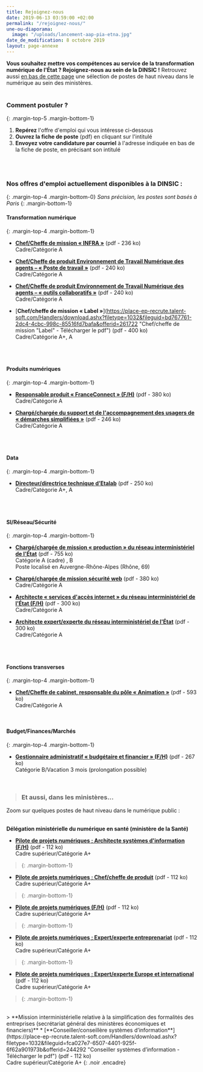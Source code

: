 ```yaml
---
title: Rejoignez-nous
date: 2019-06-13 03:59:00 +02:00
permalink: "/rejoignez-nous/"
une-ou-diaporama:
  image: "/uploads/lancement-aap-pia-etna.jpg"
date_de_modification: 8 octobre 2019
layout: page-annexe
---
```


**Vous souhaitez mettre vos compétences au service de la transformation numérique de l'État ? Rejoignez-nous au sein de la DINSIC !** 
Retrouvez aussi [en bas de cette page](#offresministères) une sélection de postes de haut niveau dans le numérique au sein des ministères.
<br>
<br>

### Comment postuler ?
{: .margin-top-5 .margin-bottom-1} 
1. **Repérez** l'offre d'emploi qui vous intéresse ci-dessous
2. **Ouvrez la fiche de poste** (pdf) en cliquant sur l'intitulé
3. **Envoyez votre candidature par courriel** à l'adresse indiquée en bas de la fiche de poste, en précisant son intitulé
<br>
<br>

### Nos offres d'emploi actuellement disponibles à la DINSIC :
{: .margin-top-4 .margin-bottom-0} 
*Sans précision, les postes sont basés à Paris*
{: .margin-bottom-1} 

#### **Transformation numérique**
{: .margin-top-4 .margin-bottom-1} 
* [**Chef/Cheffe de mission « INFRA »**](https://place-ep-recrute.talent-soft.com/Handlers/download.ashx?filetype=1032&fileguid=1efd3078-b707-4957-928a-c12de38b3999&offerid=271894 "Chef/Cheffe de mission « INFRA » - Télécharger le pdf") (pdf - 236 ko)
<br>Cadre/Catégorie A

* [**Chef/Cheffe de produit Environnement de Travail Numérique des agents – « Poste de travail »**](https://place-ep-recrute.talent-soft.com/Handlers/download.ashx?filetype=1032&fileguid=b684d232-4c6d-401e-8dc9-438872e909c6&offerid=268001 "Chef/Cheffe de produit Environnement de Travail Numérique des agents – « Poste de travail » - Télécharger le pdf") (pdf - 240 ko)
<br>Cadre/Catégorie A

* [**Chef/Cheffe de produit Environnement de Travail Numérique des agents – « outils collaboratifs »**](https://place-ep-recrute.talent-soft.com/Handlers/download.ashx?filetype=1032&fileguid=8115fdc3-5997-4ec0-ad7f-7a7856f464ef&offerid=268008 "Chef/Cheffe de produit Environnement de Travail Numérique des agents – « outils collaboratifs » - Télécharger le pdf") (pdf - 240 ko)
<br>Cadre/Catégorie A

* [**Chef/cheffe de mission « Label »**](https://place-ep-recrute.talent-soft.com/Handlers/download.ashx?filetype=1032&fileguid=bd767761-2dc4-4cbc-998c-85516fd7bafa&offerid=261722 "Chef/cheffe de mission "Label" - Télécharger le pdf") (pdf - 400 ko)
<br>Cadre/Catégorie A+, A
<br>
<br>

#### **Produits numériques**
{: .margin-top-4 .margin-bottom-1} 
* [**Responsable produit « FranceConnect » (F/H)**](https://place-ep-recrute.talent-soft.com/Handlers/download.ashx?filetype=1032&fileguid=12f9bab9-55d4-429e-b14c-b1625eaa122b&offerid=236696 "Responsable produit FranceConnect - Télécharger le pdf") (pdf - 380 ko)
<br>Cadre/Catégorie A

* [**Chargé/chargée du support et de l'accompagnement des usagers de « démarches simplifiées »**](https://place-ep-recrute.talent-soft.com/Handlers/download.ashx?filetype=1032&fileguid=413a0aab-3ce3-482e-a3f3-9c3dd6c9e416&offerid=246232 "Chargé du support et de l'accompagnement des usagers de « démarches simplifiées » CDD") (pdf - 246&nbsp;ko) 
<br>Cadre/Catégorie A
<br>
<br>

#### **Data**
{: .margin-top-4 .margin-bottom-1} 
* [**Directeur/directrice technique d’Etalab**](https://place-ep-recrute.talent-soft.com/Handlers/download.ashx?filetype=1032&fileguid=a2f9a8b0-d5f2-4fc6-9b42-984f6ed0f5d3&offerid=248762 "Directeur/directrice technique d’Etalab – Télécharger le pdf") (pdf - 250 ko)
<br>Cadre/Catégorie A+, A
<br>
<br>

#### **SI/Réseau/Sécurité**
{: .margin-top-4 .margin-bottom-1}
* [**Chargé/chargée de mission « production » du réseau interministériel de l'État**](https://place-ep-recrute.talent-soft.com/Handlers/download.ashx?filetype=1032&fileguid=51645668-f9ef-4b26-a23a-3090c4d51315&offerid=255120 "Chargé/chargée de mission « production » du réseau interministériel de l'État - Télécharger le pdf") (pdf - 755 ko)
<br>Catégorie A (cadre) , B
<br>Poste localisé en Auvergne-Rhône-Alpes (Rhône, 69)
 
* [**Chargé/chargée de mission sécurité web**](https://place-ep-recrute.talent-soft.com/Handlers/download.ashx?filetype=1032&fileguid=bcda4fbf-aa82-443d-808f-23fa0377e407&offerid=235665 "Chargé/chargée de mission sécurité web - Télécharger le pdf") (pdf - 380 ko)
<br>Cadre/Catégorie A

* [**Architecte « services d'accès internet » du réseau interministériel de l'État (F/H)**](https://place-ep-recrute.talent-soft.com/Handlers/download.ashx?filetype=1032&fileguid=512a28a3-5745-40f4-ad35-8665c6f1936c&offerid=243187 "Architecte service d'accès internet du réseau interministériel de l'État - Télécharger le pdf")
(pdf - 300 ko)
<br>Cadre/Catégorie A

* [**Architecte expert/experte du réseau interministériel de l'État**](https://place-ep-recrute.talent-soft.com/Handlers/download.ashx?filetype=1032&fileguid=b8df9b54-955a-4db6-9be2-c1276ecbcd01&offerid=243191 "Architecte expert/experte du réseau interministériel de l'État - Télécharger le pdf") (pdf - 300 ko)
<br>Cadre/Catégorie A
<br>
<br>

#### **Fonctions transverses**
{: .margin-top-4 .margin-bottom-1} 
* [**Chef/Cheffe de cabinet, responsable du pôle « Animation »**](https://place-ep-recrute.talent-soft.com/Handlers/download.ashx?filetype=1032&fileguid=5c6e27d2-fd6e-4cc6-bc84-6c875fd6def5&offerid=278378 "Chef/Cheffe de cabinet, responsable du pôle Animation - Télécharger le pdf") (pdf - 593 ko)
<br> Cadre/Catégorie A
<br>

#### **Budget/Finances/Marchés**
{: .margin-top-4 .margin-bottom-1} 
* [**Gestionnaire administratif « budgétaire et financier » (F/H)**](https://place-ep-recrute.talent-soft.com/Handlers/download.ashx?filetype=1032&fileguid=467a7ed0-3ad0-43e3-a183-f9f1a5451e01&offerid=249151 "Gestionnaire administratif budgétaire et financier (F/H)
 – Télécharger le pdf") (pdf - 267 ko)
<br> Catégorie B/Vacation 3 mois (prolongation possible) <br>
<br>


> ### Et aussi, dans les ministères…<a id="offresministères"></a> 
Zoom sur quelques postes de haut niveau dans le numérique public :
<br>
<br>
>
**Délégation ministérielle du numérique en santé (ministère de la Santé)**
* [**Pilote de projets numériques ; Architecte systèmes d'information (F/H)**](https://place-ep-recrute.talent-soft.com/Handlers/download.ashx?filetype=1032&fileguid=38f05c96-f251-4c99-8e73-be79f4b724fc&offerid=232300 "Pilote de projets, architecte systèmes d'information F/H - Télécharger le pdf") (pdf - 112 ko)
<br>Cadre supérieur/Catégorie A+
>{: .margin-bottom-1}
* [**Pilote de projets numériques ; Chef/cheffe de produit**](https://place-ep-recrute.talent-soft.com/Handlers/download.ashx?filetype=1032&fileguid=70df8c27-cac2-4a11-b380-08db884defa0&offerid=232304 "Pilote de projets numériques, chef.fe de produit - Télécharger le pdf") (pdf - 112 ko)
<br>Cadre supérieur/Catégorie A+
>{: .margin-bottom-1}
* [**Pilote de projets numériques (F/H)**](https://place-ep-recrute.talent-soft.com/Handlers/download.ashx?filetype=1032&fileguid=ed11590e-e271-4b6e-9224-5cedff3c5dae&offerid=232308 "Pilote de projets numériques - Télécharger le pdf") (pdf - 112 ko) 
<br>Cadre supérieur/Catégorie A+
>{: .margin-bottom-1} 
* [**Pilote de projets numériques ; Expert/experte entreprenariat**](https://place-ep-recrute.talent-soft.com/Handlers/download.ashx?filetype=1032&fileguid=1f74c666-2ddc-4b7d-ba51-d0a0750a39bb&offerid=232313 "Pilote de projets numériques, expert.e entreprenariat - Télécharger le pdf") (pdf - 112 ko)
<br>Cadre supérieur/Catégorie A+
>{: .margin-bottom-1}
>
* [**Pilote de projets numériques ; Expert/experte Europe et international**](https://place-ep-recrute.talent-soft.com/Handlers/download.ashx?filetype=1032&fileguid=32a223e7-f86f-4f45-a81d-02cfeedc53ac&offerid=232322 "Pilote de projets numériques, expert.e Europe et international - Télécharger le pdf") (pdf - 112 ko)
<br>Cadre supérieur/Catégorie A+
>{: .margin-bottom-1}
<br>
>
**Mission interministérielle relative à la simplification des formalités des entreprises (secrétariat général des ministères économiques et financiers)**
* [**Conseiller/conseillère systèmes d’information**](https://place-ep-recrute.talent-soft.com/Handlers/download.ashx?filetype=1032&fileguid=fca027e7-6507-4401-925f-6f62a901973b&offerid=244292 "Conseiller systèmes d’information - Télécharger le pdf") (pdf - 112 ko) 
<br>Cadre supérieur/Catégorie A+
{: .noir .encadre}






